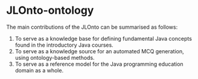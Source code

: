 # JLOnto-ontology
The main contributions of the JLOnto can be summarised as follows:
1)	To serve as a knowledge base for defining fundamental Java concepts found in the introductory Java courses.
2)	To serve as a knowledge source for an automated MCQ generation, using ontology-based methods. 
3)	To serve as a reference model for the Java programming education domain as a whole.

